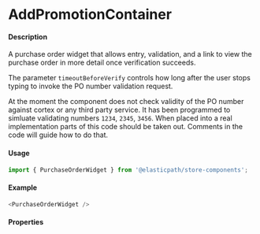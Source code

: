 # AddPromotionContainer

#### Description

A purchase order widget that allows entry, validation, and a link to view the purchase order in more detail once verification succeeds.

The parameter `timeoutBeforeVerify` controls how long after the user stops typing to invoke the PO number validation request.

At the moment the component does not check validity of the PO number against cortex or any third party service.  It has been programmed to simluate validating numbers `1234`, `2345`, `3456`.  When placed into a real implementation parts of this code should be taken out.  Comments in the code will guide how to do that.


#### Usage

```js
import { PurchaseOrderWidget } from '@elasticpath/store-components';
```

#### Example

```js
<PurchaseOrderWidget />
```

#### Properties

<!-- PROPS -->
